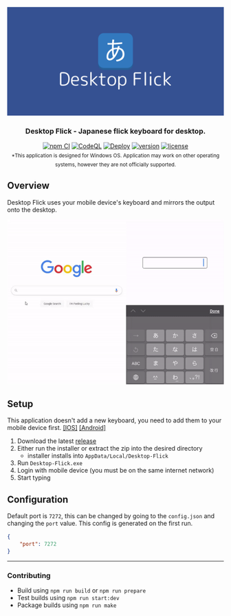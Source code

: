 <div align="center">
    <a href="https://github.com/Katsute/Desktop-Flick">
        <img src="https://raw.githubusercontent.com/Katsute/Desktop-Flick/main/banner.png" alt="Desktop Flick">
    </a>
    <h3>Desktop Flick - Japanese flick keyboard for desktop.</h3>
    <a href="https://github.com/Katsute/Desktop-Flick/actions/workflows/npm_ci.yml"><img src="https://github.com/Katsute/Desktop-Flick/workflows/npm%20CI/badge.svg" title="npm CI"></a>
    <a href="https://github.com/Katsute/Desktop-Flick/actions/workflows/codeql.yml"><img src="https://github.com/Katsute/Desktop-Flick/workflows/CodeQL/badge.svg" title="CodeQL"></a>
    <a href="https://github.com/Katsute/Desktop-Flick/actions/workflows/deploy.yml"><img src="https://github.com/Katsute/Desktop-Flick/workflows/Deploy/badge.svg" title="Deploy"></a>
    <a href="https://github.com/Katsute/Desktop-Flick/releases"><img title="version" src="https://img.shields.io/github/v/release/Katsute/Desktop-Flick"></a>
    <a href="https://github.com/Katsute/Desktop-Flick/blob/main/LICENSE"><img title="license" src="https://img.shields.io/github/license/Katsute/Desktop-Flick"></a>
    <br />
    <sub>*This application is designed for Windows OS. Application may work on other operating systems, however they are not officially supported.</sub>
</div>

## Overview

Desktop Flick uses your mobile device's keyboard and mirrors the output onto the desktop.

<div align="center">
    <a href="https://github.com/Katsute/Desktop-Flick">
        <img src="https://raw.githubusercontent.com/Katsute/Desktop-Flick/main/sample.gif" alt="sample" width="750">
    </a>
</div>

## Setup

This application doesn't add a new keyboard, you need to add them to your mobile device first. [[IOS]](https://support.apple.com/guide/iphone/add-or-change-keyboards-iph73b71eb/ios) [[Android]](https://www.samsung.com/au/support/mobile-devices/customise-keyboard-layout/)

1. Download the latest [release](https://github.com/Katsute/Desktop-Flick/releases)
2. Either run the installer or extract the zip into the desired directory
   - installer installs into `AppData/Local/Desktop-Flick`
3. Run `Desktop-Flick.exe`
4. Login with mobile device (you must be on the same internet network)
5. Start typing

## Configuration

Default port is `7272`, this can be changed by going to the `config.json` and changing the `port` value. This config is generated on the first run.

```json
{
    "port": 7272
}
```

<hr>

### Contributing

- Build using `npm run build` or `npm run prepare`
- Test builds using `npm run start:dev`
- Package builds using `npm run make`
